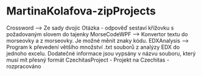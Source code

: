 # MartinaKolafova-zipProjects

Crossword --> Ze sady dvojic Otázka - odpověď sestaví křížovku s požadovaným slovem do tajenky
MorseCodeWPF --> Konvertor textu do morseovky a z morseovky. Je možné měnit znaky kódu. 
EDXAnalysis --> Program k převedení většího množství .txt souborů z analýzy EDX do jednoho excelu. Dodatečné informace jsou vypsány v názvu souboru, který musí mít přesný formát
CzechitasProject - Projekt na Czechitas - rozpracováno
